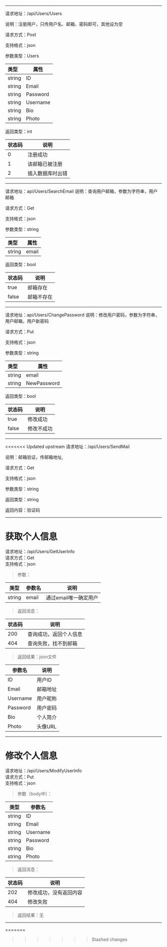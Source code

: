 ------

请求地址：/api/Users/Users

说明：注册用户，只传用户名、邮箱、密码即可，其他设为空

请求方式：Post

支持格式：json

参数类型：Users

| 类型   | 属性     |
| :----- | -------- |
| string | ID       |
| string | Email    |
| string | Password |
| string | Username |
| string | Bio      |
| string | Photo    |

返回类型：int

| 状态码 | 说明             |
| ------ | ---------------- |
| 0      | 注册成功         |
| 1      | 该邮箱已被注册   |
| 2      | 插入数据库时出错 |

------

请求地址：api/Users/SearchEmail
说明：查询用户邮箱，参数为字符串，用户邮箱

请求方式：Get

支持格式：json

参数类型：string

| 类型   | 属性     |
| :----- | -------- |
| string | email    |


返回类型：bool

| 状态码 | 说明             |
| ------ | ---------------- |
| true      | 邮箱存在         |
| false      | 邮箱不存在  |

------

请求地址：api/Users/ChangePassword
说明：修改用户密码，参数为字符串，用户邮箱，用户新密码

请求方式：Put

支持格式：json

参数类型：string

| 类型   | 属性     |
| :----- | -------- |
| string | email   |
| string | NewPassword   |

返回类型：bool

| 状态码 | 说明             |
| ------ | ---------------- |
| true      | 修改成功         |
| false      | 修改不成功   |
------

<<<<<<< Updated upstream
请求地址：/api/Users/SendMail

说明：邮箱验证，传邮箱地址,

请求方式：Get

支持格式：json

参数类型：string

返回类型：string

返回内容：验证码


-------------


# 获取个人信息 #
请求地址：/api/Users/GetUserInfo  
请求方式：Get   
支持格式：json    


> 参数：   

| 类型 | 参数名 | 说明 |     
| ---- | ---- | ---- |   
| string | email | 通过email唯一确定用户 |  



> 返回消息：  


| 状态码 | 说明 |
| ---- | ---- |   
| 200 | 查询成功，返回个人信息 |
| 404 | 查询失败，找不到邮箱 |



> 返回结果：json文件   


| 参数名 | 说明 |   
| -- | -- |   
| ID | 用户ID |   
| Email | 邮箱地址 |  
| Username | 用户昵称 |  
| Password | 用户密码 |  
| Bio | 个人简介 |  
| Photo | 头像URL |  


------


# 修改个人信息 #
请求地址：/api/Users/ModifyUserInfo   
请求方式：Put   
支持格式：json    


> 参数（body中）：   

| 类型 | 参数名 |  
| --- | --- |  
| string | ID |  
| string | Email |  
| string | Username |  
| string | Password |  
| string | Bio |  
| string | Photo |  



> 返回消息：  

| 状态码 | 说明 |  
| -- | -- |  
| 202 | 修改成功，没有返回内容 |  
| 404 | 修改失败 |  



> 返回结果：无  





------
=======
>>>>>>> Stashed changes

